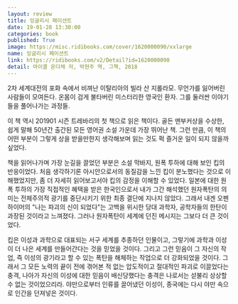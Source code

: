 ```yaml
---
layout: review
title: 잉글리시 페이션트
date: 19-01-28 13:30:00
categories: book
published: True
image: https://misc.ridibooks.com/cover/1620000090/xxlarge
name: 잉글리시 페이션트
link: https://ridibooks.com/v2/Detail?id=1620000090
detail: 마이클 온다체 저, 박현주 역, 그책, 2018
---
```


 2차 세계대전의 포화 속에서 비껴난 이탈리아의 빌라 산 지롤라모. 무언가를 잃어버린 사람들이 모여든다. 온몸이 검게 불타버린 미스터리한 영국인 환자. 그를 둘러싼 이야기들을 풀어나가는 과정들.

 이 책 역시 201901 시즌 트레바리의 첫 책으로 읽은 책이다. 골든 맨부커상을 수상한, 쉽게 말해 50년간 출간된 모든 영어권 소설 가운데 가장 뛰어난 책. 그런 만큼, 이 책의 어떤 부분이 그렇게 상을 받을만한지 생각해보며 읽는 것도 퍽 즐거운 일이 되지 않을까 싶었다.

 책을 읽어나가며 가장 눈길을 끌었던 부분은 소설 막바지, 원폭 투하에 대해 보인 킵의 반응이었다. 처음 생각하기론 아시안으로서의 동질감을 느낀 킵이 분노했다는 것으로 이해했었지만, 좀 더 자세히 읽어보고서야 킵의 감정을 이해할 수 있었다. 일본에 대한 원폭 투하의 가장 직접적인 혜택을 받은 한국인으로서 내가 그간 해석했던 원자폭탄의 의미는 전체주의적 광기를 중단시키기 위한 최종 결단에 지나지 않았다. 그래서 내겐 오펜하이머의 "나는 파괴의 신이 되었다"는 고백을 위시한 당대 과학자, 공학자들의 한탄이 과장된 것이라고 느껴졌다. 그러나 원자폭탄이 세계에 던진 메시지는 그보다 더 큰 것이었다.

 킵은 이성과 과학으로 대표되는 서구 세계를 추종하던 인물이고, 그렇기에 과학과 이성이 더 나은 세계를 만들어간다는 것을 믿었을 것이다. 그리고 그런 믿음이 그 자신의 작업, 즉 이성의 광기라고 할 수 있는 폭탄을 해체하는 작업으로 더 강화되었을 것이다. 그래서 그 모든 노력의 끝이 전에 겪어본 적 없는 압도적이고 절대적인 파괴로 이끌었다는 충격, 나아가 자신의 이성에 대한 믿음이 배신당했다는 충격은 나로서는 섣불리 상상할 수 없는 것이었으리라. 야만으로부터 인류를 끌어냈던 이성이, 종국에는 다시 야만 속으로 인간을 던져넣은 것이다.
